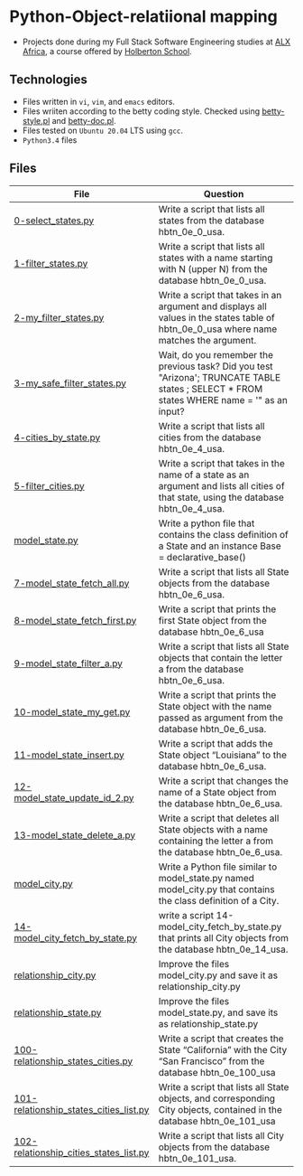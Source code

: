 # Python-Object-relatiional mapping

- Projects done during my Full Stack Software Engineering studies at [ALX Africa](https://www.alxafrica.com/software-engineering-2022/), a course offered by [Holberton School](https://www.holbertonschool.com/).

## Technologies

- Files written in ```vi```, ```vim```, and ```emacs``` editors. 
- Files wriiten according to the betty coding style. Checked using [betty-style.pl](https://github.com/holbertonschool/Betty/blob/master/betty-style.pl) and [betty-doc.pl](https://github.com/holbertonschool/Betty/blob/master/betty-doc.pl).
- Files tested on ```Ubuntu 20.04``` LTS using ```gcc```.
- ```Python3.4``` files 

## Files

| File   | Question |
|--------|------------|
|[0-select_states.py](0-select_states.py)|Write a script that lists all states from the database hbtn_0e_0_usa.|
|[1-filter_states.py](1-filter_states.py)|Write a script that lists all states with a name starting with N (upper N) from the database hbtn_0e_0_usa.|
|[2-my_filter_states.py](2-my_filter_states.py)|Write a script that takes in an argument and displays all values in the states table of hbtn_0e_0_usa where name matches the argument.|
|[3-my_safe_filter_states.py](3-my_safe_filter_states.py)|Wait, do you remember the previous task? Did you test "Arizona'; TRUNCATE TABLE states ; SELECT * FROM states WHERE name = '" as an input?|
|[4-cities_by_state.py](4-cities_by_state.py)|Write a script that lists all cities from the database hbtn_0e_4_usa.|
|[5-filter_cities.py](5-filter_cities.py)|Write a script that takes in the name of a state as an argument and lists all cities of that state, using the database hbtn_0e_4_usa.|
|[model_state.py](model_state.py)|Write a python file that contains the class definition of a State and an instance Base = declarative_base()|
|[7-model_state_fetch_all.py](7-model_state_fetch_all.py)|Write a script that lists all State objects from the database hbtn_0e_6_usa.|
|[8-model_state_fetch_first.py](8-model_state_fetch_first.py)|Write a script that prints the first State object from the database hbtn_0e_6_usa|
|[9-model_state_filter_a.py](9-model_state_filter_a.py)|Write a script that lists all State objects that contain the letter a from the database hbtn_0e_6_usa.|
|[10-model_state_my_get.py](10-model_state_my_get.py)|Write a script that prints the State object with the name passed as argument from the database hbtn_0e_6_usa.|
|[11-model_state_insert.py](11-model_state_insert.py)|Write a script that adds the State object “Louisiana” to the database hbtn_0e_6_usa.|
|[12-model_state_update_id_2.py](12-model_state_update_id_2.py)|Write a script that changes the name of a State object from the database hbtn_0e_6_usa.|
|[13-model_state_delete_a.py](13-model_state_delete_a.py)|Write a script that deletes all State objects with a name containing the letter a from the database hbtn_0e_6_usa.|
|[model_city.py](model_city.py)|Write a Python file similar to model_state.py named model_city.py that contains the class definition of a City.|
|[14-model_city_fetch_by_state.py](14-model_city_fetch_by_state.py)|write a script 14-model_city_fetch_by_state.py that prints all City objects from the database hbtn_0e_14_usa.|
|[relationship_city.py](relationship_city.py)|Improve the files model_city.py and save it as relationship_city.py 
|[relationship_state.py](relationship_state.py)|Improve the files  model_state.py, and save its as relationship_state.py|
|[100-relationship_states_cities.py](100-relationship_states_cities.py)|Write a script that creates the State “California” with the City “San Francisco” from the database hbtn_0e_100_usa|
[101-relationship_states_cities_list.py](101-relationship_states_cities_list.py)|Write a script that lists all State objects, and corresponding City objects, contained in the database hbtn_0e_101_usa|
[102-relationship_cities_states_list.py](102-relationship_cities_states_list.py)|Write a script that lists all City objects from the database hbtn_0e_101_usa.|

